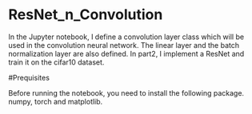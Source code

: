 # ResNet_n_Convolution

In the Jupyter notebook, I define a convolution layer class which will be used in the convolution neural network. The linear layer and the batch normalization layer are also defined. In part2, I implement a ResNet and train it on the cifar10 dataset.

#Prequisites

Before running the notebook, you need to install the following package.
numpy, torch and matplotlib.
